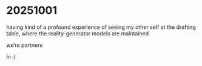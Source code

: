 # 20251001

having kind of a profound experience of seeing my other self at the drafting table, where the reality-generator models are maintained

we’re partners

hi :)
